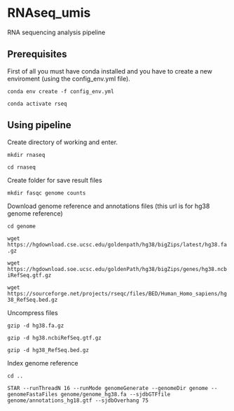 # RNAseq_umis

RNA sequencing analysis pipeline

## Prerequisites

First of all you must have conda installed and you have to create a new enviroment (using the config_env.yml file).

`conda env create -f config_env.yml`

`conda activate rseq`

## Using pipeline

Create directory of working and enter.

`mkdir rnaseq`

`cd rnaseq`

Create folder for save result files

`mkdir fasqc genome counts`

Download genome reference and annotations files (this url is for hg38 genome reference)

`cd genome`

`wget https://hgdownload.cse.ucsc.edu/goldenpath/hg38/bigZips/latest/hg38.fa.gz`

`wget https://hgdownload.soe.ucsc.edu/goldenPath/hg38/bigZips/genes/hg38.ncbiRefSeq.gtf.gz`

`wget https://sourceforge.net/projects/rseqc/files/BED/Human_Homo_sapiens/hg38_RefSeq.bed.gz`

Uncompress files

`gzip -d hg38.fa.gz`

`gzip -d hg38.ncbiRefSeq.gtf.gz`

`gzip -d hg38_RefSeq.bed.gz`

Index genome reference

`cd ..`

`STAR --runThreadN 16 --runMode genomeGenerate --genomeDir genome --genomeFastaFiles genome/genome_hg38.fa --sjdbGTFfile genome/annotations_hg18.gtf --sjdbOverhang 75`







